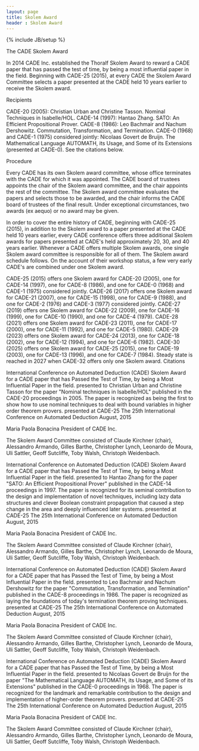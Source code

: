 ```yaml
---
layout: page
title: Skolem Award
header : Skolem Award
---
```

{% include JB/setup %}


The CADE Skolem Award

In 2014 CADE Inc. established the Thoralf Skolem Award to reward a CADE paper that has passed the test of time, by being a most influential paper in the field. Beginning with CADE-25 (2015), at every CADE the Skolem Award Committee selects a paper presented at the CADE held 10 years earlier to receive the Skolem award.

Recipients

CADE-20 (2005): Christian Urban and Christine Tasson. Nominal Techniques in Isabelle/HOL.
CADE-14 (1997): Hantao Zhang. SATO: An Efficient Propositional Prover.
CADE-8 (1986): Leo Bachmair and Nachum Dershowitz. Commutation, Transformation, and Termination.
CADE-0 (1968) and CADE-1 (1975) considered jointly: Nicolaas Govert de Bruijn. The Mathematical Language AUTOMATH, its Usage, and Some of its Extensions (presented at CADE-0).
See the citations below.

Procedure

Every CADE has its own Skolem award committee, whose office terminates with the CADE for which it was appointed. The CADE board of trustees appoints the chair of the Skolem award committee, and the chair appoints the rest of the committee. The Skolem award committee evaluates the papers and selects those to be awarded, and the chair informs the CADE board of trustees of the final result. Under exceptional circumstances, two awards (ex aequo) or no award may be given.

In order to cover the entire history of CADE, beginning with CADE-25 (2015), in addition to the Skolem award to a paper presented at the CADE held 10 years earlier, every CADE conference offers three additional Skolem awards for papers presented at CADE's held approximately 20, 30, and 40 years earlier. Whenever a CADE offers multiple Skolem awards, one single Skolem award committee is responsible for all of them. The Skolem award schedule follows. On the account of their workshop status, a few very early CADE's are combined under one Skolem award.

CADE-25 (2015) offers one Skolem award for CADE-20 (2005), one for CADE-14 (1997), one for CADE-8 (1986), and one for CADE-0 (1968) and CADE-1 (1975) considered jointly.
CADE-26 (2017) offers one Skolem award for CADE-21 (2007), one for CADE-15 (1998), one for CADE-9 (1988), and one for CADE-2 (1976) and CADE-3 (1977) considered jointly.
CADE-27 (2019) offers one Skolem award for CADE-22 (2009), one for CADE-16 (1999), one for CADE-10 (1990), and one for CADE-4 (1979).
CADE-28 (2021) offers one Skolem award for CADE-23 (2011), one for CADE-17 (2000), one for CADE-11 (1992), and one for CADE-5 (1980).
CADE-29 (2023) offers one Skolem award for CADE-24 (2013), one for CADE-18 (2002), one for CADE-12 (1994), and one for CADE-6 (1982).
CADE-30 (2025) offers one Skolem award for CADE-25 (2015), one for CADE-19 (2003), one for CADE-13 (1996), and one for CADE-7 (1984).
Steady state is reached in 2027 when CADE-32 offers only one Skolem award.
Citations

International Conference on Automated Deduction (CADE)
Skolem Award for a CADE paper that has Passed the Test of Time, by being a Most Influential Paper in the field.
presented to
Christian Urban and Christine Tasson
for the paper "Nominal techniques in Isabelle/HOL" published in the CADE-20 proceedings in 2005. The paper is recognized as being the first to show how to use nominal techniques to deal with bound variables in higher order theorem provers.
presented at
CADE-25
The 25th International Conference on Automated Deduction
August, 2015

Maria Paola Bonacina
President of CADE Inc.

The Skolem Award Committee consisted of Claude Kirchner (chair), Alessandro Armando, Gilles Barthe, Christopher Lynch, Leonardo de Moura, Uli Sattler, Geoff Sutcliffe, Toby Walsh, Christoph Weidenbach.

International Conference on Automated Deduction (CADE)
Skolem Award for a CADE paper that has Passed the Test of Time, by being a Most Influential Paper in the field.
presented to
Hantao Zhang
for the paper "SATO: An Efficient Propositional Prover" published in the CADE-14 proceedings in 1997. The paper is recognized for its seminal contribution to the design and implementation of novel techniques, including lazy data structures and clever Boolean constraint propagation that caused a step change in the area and deeply influenced later systems.
presented at
CADE-25
The 25th International Conference on Automated Deduction
August, 2015

Maria Paola Bonacina
President of CADE Inc.

The Skolem Award Committee consisted of Claude Kirchner (chair), Alessandro Armando, Gilles Barthe, Christopher Lynch, Leonardo de Moura, Uli Sattler, Geoff Sutcliffe, Toby Walsh, Christoph Weidenbach.

International Conference on Automated Deduction (CADE)
Skolem Award for a CADE paper that has Passed the Test of Time, by being a Most Influential Paper in the field.
presented to
Leo Bachmair and Nachum Dershowitz
for the paper "Commutation, Transformation, and Termination" published in the CADE-8 proceedings in 1986. The paper is recognized as laying the foundations of today's termination theorem proving techniques.
presented at
CADE-25
The 25th International Conference on Automated Deduction
August, 2015

Maria Paola Bonacina
President of CADE Inc.

The Skolem Award Committee consisted of Claude Kirchner (chair), Alessandro Armando, Gilles Barthe, Christopher Lynch, Leonardo de Moura, Uli Sattler, Geoff Sutcliffe, Toby Walsh, Christoph Weidenbach.

International Conference on Automated Deduction (CADE)
Skolem Award for a CADE paper that has Passed the Test of Time, by being a Most Influential Paper in the field.
presented to
Nicolaas Govert de Bruijn
for the paper "The Mathematical Language AUTOMATH, its Usage, and Some of its Extensions" published in the CADE-0 proceedings in 1968. The paper is recognized for the landmark and remarkable contribution to the design and implementation of higher-order theorem provers.
presented at
CADE-25
The 25th International Conference on Automated Deduction
August, 2015

Maria Paola Bonacina
President of CADE Inc.

The Skolem Award Committee consisted of Claude Kirchner (chair), Alessandro Armando, Gilles Barthe, Christopher Lynch, Leonardo de Moura, Uli Sattler, Geoff Sutcliffe, Toby Walsh, Christoph Weidenbach.

